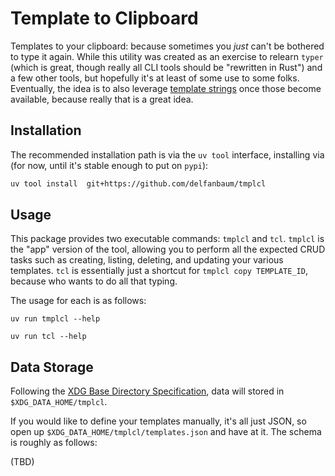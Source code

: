 # Template to Clipboard

Templates to your clipboard: because sometimes you *just* can't be bothered to
type it again. While this utility was created as an exercise to relearn `typer`
(which is great, though really all CLI tools should be "rewritten in Rust") and
a few other tools, but hopefully it's at least of some use to some folks.
Eventually, the idea is to also leverage [template
strings](https://peps.python.org/pep-0750/) once those become available, because
really that is a great idea.

## Installation

The recommended installation path is via the `uv tool` interface, installing via
(for now, until it's stable enough to put on `pypi`):

```sh
uv tool install  git+https://github.com/delfanbaum/tmplcl
```

## Usage

This package provides two executable commands: `tmplcl` and `tcl`. `tmplcl` is
the "app" version of the tool, allowing you to perform all the expected CRUD
tasks such as creating, listing, deleting, and updating your various templates.
`tcl` is essentially just a shortcut for `tmplcl copy TEMPLATE_ID`, because who
wants to do all that typing.

The usage for each is as follows:

```console
uv run tmplcl --help
```

```console
uv run tcl --help
```

## Data Storage

Following the [XDG Base Directory
Specification](https://specifications.freedesktop.org/basedir-spec/latest/),
data will stored in `$XDG_DATA_HOME/tmplcl`. 

If you would like to define your templates manually, it's all just JSON, so open
up `$XDG_DATA_HOME/tmplcl/templates.json` and have at it. The schema is roughly
as follows:

(TBD)
